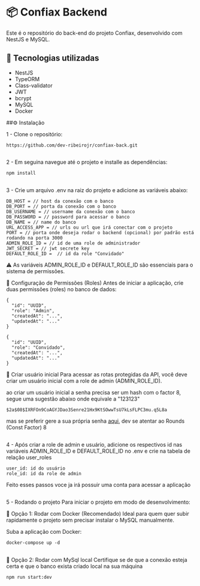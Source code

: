 # 📦 Confiax Backend
Este é o repositório do back-end do projeto Confiax, desenvolvido com NestJS e MySQL.

## 🚀 Tecnologias utilizadas
- NestJS
- TypeORM
- Class-validator
- JWT
- bcrypt
- MySQL
- Docker


##⚙️ Instalação

1 - Clone o repositório:
```
https://github.com/dev-ribeirojr/confiax-back.git
```

##

2 - Em seguina navegue até o projeto e installe as dependências:
```
npm install
```

##

3 - Crie um arquivo .env na raiz do projeto e adicione as variáveis abaixo:
```
DB_HOST = // host da conexão com o banco
DB_PORT = // porta da conexão com o banco
DB_USERNAME = // username da conexão com o banco
DB_PASSWORD = // password para acessar o banco
DB_NAME = // name do banco
URL_ACCESS_APP = // urls ou url que irá conectar com o projeto
PORT = // porta onde deseja rodar o backend (opcional) por padrão está rodando na porta 3000
ADMIN_ROLE_ID = // id de uma role de administrador
JWT_SECRET = // jwt secrete key
DEFAULT_ROLE_ID =  // id da role "Convidado"
```

⚠️ As variáveis ADMIN_ROLE_ID e DEFAULT_ROLE_ID são essenciais para o sistema de permissões.

🔐 Configuração de Permissões (Roles)
Antes de iniciar a aplicação, crie duas permissões (roles) no banco de dados:

```
{
  "id": "UUID",
  "role": "Admin",
  "createdAt": "...",
  "updatedAt": "..."
}
```
```
{
  "id": "UUID",
  "role": "Convidado",
  "createdAt": "...",
  "updatedAt": "..."
}
```

👤 Criar usuário inicial
Para acessar as rotas protegidas da API, você deve criar um usuário inicial com a role de admin (ADMIN_ROLE_ID).

ao criar um usuário inicial a senha precisa ser um hash com o factor 8, segue uma sugestão abaixo onde equivale a "123123"

```
$2a$08$IXRFOn9CoAGYJDao3Senre21Hx9KtSOwwTsU7kLsFLPC3mu.q5L8a
```

mas se preferir gere a sua própria senha [aqui](https://bcrypt-generator.com/), dev se atentar ao Rounds (Const Factor) 8

##

4 - Após criar a role de admin e usuário, adicione os respectivos id nas variáveis ADMIN_ROLE_ID e DEFAULT_ROLE_ID no .env e crie na tabela de relação user_roles 
```
user_id: id do usuário
role_id: id da role de admin
```

Feito esses passos voce ja irá possuir uma conta para acessar a aplicação
##
5 - Rodando o projeto
Para iniciar o projeto em modo de desenvolvimento:

🔁 Opção 1: Rodar com Docker (Recomendado)
Ideal para quem quer subir rapidamente o projeto sem precisar instalar o MySQL manualmente.

Suba a aplicação com Docker:
```
docker-compose up -d
```
##

🔁 Opção 2: Rodar com MySql local 
Certifique se de que a conexão esteja certa e que o banco exista criado local na sua máquina

```
npm run start:dev
```


